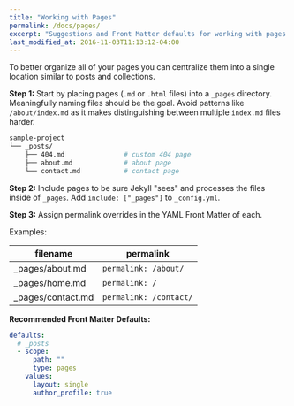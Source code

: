 ```yaml
---
title: "Working with Pages"
permalink: /docs/pages/
excerpt: "Suggestions and Front Matter defaults for working with pages."
last_modified_at: 2016-11-03T11:13:12-04:00
---
```


To better organize all of your pages you can centralize them into a single location similar to posts and collections.

**Step 1:** Start by placing pages (`.md` or `.html` files) into a `_pages` directory. Meaningfully naming files should be the goal. Avoid patterns like `/about/index.md` as it makes distinguishing between multiple `index.md` files harder.

```bash
sample-project
└── _posts/
    ├── 404.md               # custom 404 page
    ├── about.md             # about page
    └── contact.md           # contact page
```

**Step 2:** Include pages to be sure Jekyll "sees" and processes the files inside of `_pages`. Add `include: ["_pages"]` to `_config.yml`.

**Step 3:** Assign permalink overrides in the YAML Front Matter of each.

Examples:

| filename            | permalink              |
| --------            | ---------              |
| _pages/about.md     | `permalink: /about/`   |
| _pages/home.md      | `permalink: /`         |
| _pages/contact.md   | `permalink: /contact/` |

**Recommended Front Matter Defaults:**

```yaml
defaults:
  # _posts
  - scope:
      path: ""
      type: pages
    values:
      layout: single
      author_profile: true
```